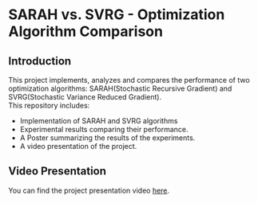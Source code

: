 # SARAH vs. SVRG - Optimization Algorithm Comparison
## Introduction
This project implements, analyzes and compares the performance of two optimization algorithms: SARAH(Stochastic Recursive Gradient) and SVRG(Stochastic Variance Reduced Gradient). </br>
This repository includes:
- Implementation of SARAH and SVRG algorithms
- Experimental results comparing their performance.
- A Poster summarizing the results of the experiments.
- A video presentation of the project.

## Video Presentation
You can find the project presentation video [here](https://www.youtube.com/watch?v=cXy4RG2Wg8g).